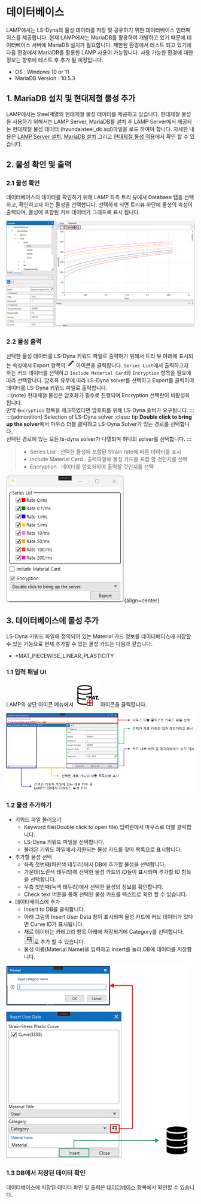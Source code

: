 # 데이터베이스

LAMP에서는 LS-Dyna의 물성 데이터를 저장 및 공유하기 위한 데이터베이스 인터페이스를 제공합니다. 현재 LAMP에서는 MariaDB를 활용하여 개발하고 있기 때문에 데이터베이스 서버에 MariaDB 설치가 필요합니다. 제한된 환경에서 테스트 되고 있기에 다음 환경에서 MariaDB를 활용한 LAMP 사용이 가능합니다. 사용 가능한 환경에 대한 정보는 향후에 테스트 후 추가 될 예정입니다.

* OS : Windows 10 or 11
* MariaDB Version : 10.5.3

## 1. MariaDB 설치 및 현대제철 물성 추가
LAMP에서는 Steel계열의 현대제철 물성 데이터를 제공하고 있습니다. 현대제철 물성을 사용하기 위해서는 LAMP Server, MariaDB를 설치 후 LAMP Server에서 제공되는 현대제철 물성 데이터 (hyundaisteel_db.sql)파일을 로드 하여야 합니다. 자세한 내용은 [LAMP Server 설치](./start_lamp.md#22-lamp-server-설치), [MariaDB 설치](./start_lamp.md#41-mariadb-설치) 그리고 [현대제철 물성 적용](./start_lamp.md#42-현대제철-물성-추가)에서 확인 할 수 있습니다. 

## 2. 물성 확인 및 출력
### 2.1 물성 확인
데이터베이스의 데이터를 확인하기 위해 LAMP 좌측 트리 뷰에서 Database 탭을 선택하고, 확인하고자 하는 물성을 선택합니다. 선택하게 되면 트리뷰 하단에 물성의 속성이 출력되며, 물성에 포함된 커브 데이터가 그래프로 표시 됩니다.

![](images/DB0.png)

### 2.2 물성 출력
선택한 물성 데이터를 LS-Dyna 키워드 파일로 출력하기 위해서 트리 뷰 아래에 표시되는 속성에서 Export 항목의 ![](images/DB1.png) 아이콘을 클릭합니다. `Series List`에서 출력하고자 하는 커브 데이터를 선택하고 `Include Material Card`와 `Encryption` 항목을 필요에 따라 선택합니다. 암호화 유무에 따라 LS-Dyna solver를 선택하고 Export를 클릭하여 데이터를 LS-Dyna 키워드 파일로 출력합니다.  \
:::{note}
현대제철 물성은 암호화가 필수로 진행되며 Encryption 선택란이 비활성화 됩니다. \
만약 `Encryption` 항목을 체크하였다면 암호화를 위해 LS-Dyna 솔버가 요구됩니다.
:::
:::{admonition} Selection of LS-Dyna solver
:class: tip
**Double click to bring up the solver**에서 마우스 더블 클릭하고 LS-Dyna Solver가 있는 경로를 선택합니다. \
선택된 경로에 있는 모든 ls-dyna solver가 나열되며 하나의 solver를 선택합니다.
:::
>* Series List : 선택한 물성에 포함된 Strain rate에 따른 데이터를 표시
>* Include Material Card : 출력파일에 물성 카드를 포함 할 것인지를 선택
>* Encryption : 데이터를 암호화하여 출력할 것인지를 선택

![](images/DB2.png){align=center}

## 3. 데이터베이스에 물성 추가

LS-Dyna 키워드 파일에 정의되어 있는 Material 카드 정보를 데이터베이스에 저장할 수 있는 기능으로 현재 추가할 수 있는 물성 카드는 다음과 같습니다. 

- *MAT_PIECEWISE_LINEAR_PLASTICITY

### 1.1 입력 패널 UI
LAMP의 상단 아이콘 메뉴에서 ![](images/INSERTDB0.png) 아이콘을 클릭합니다.

![](images/INSERTDB1.png)

### 1.2 물성 추가하기

* 키워드 파일 불러오기
    * Keyword file(Double click to open file) 입력란에서 마우스로 더블 클릭합니다.
    * LS-Dyna 키워드 파일을 선택합니다.
    * 불러온 키워드 파일에서 지원되는 물성 카드를 찾아 목록으로 표시합니다.
* 추가할 물성 선택
    * 좌측 첫번째(파란색 테두리)에서 DB에 추가할 물성을 선택합니다.
    * 가운데(노란색 테두리)에 선택한 물성 카드의 ID들이 표시되며 추가할 ID 항목을 선택합니다.
    * 우측 첫번째(녹색 테두리)에서 선택한 물성의 정보를 확인합니다.
    * Check text 버튼을 통해 선택된 물성 카드를 텍스트로 확인 할 수 있습니다.
* 데이터베이스에 추가
    * Insert to DB를 클릭합니다.
    * 아래 그림의 Insert User Data 창이 표시되며 물성 카드에 커브 데이터가 있다면 Curve ID가 표시됩니다.
    * 재료 데이터는 카테고리 항목 아래에 저장되기에 Category를 선택합니다. ![](images/INSERTDB3.png)로 추가 할 수 있습니다.
    * 물성 이름(Material Name)을 입력하고 Insert를 눌러 DB에 데이터를 저장합니다.

![](images/INSERTDB2.png)

### 1.3 DB에서 저장된 데이터 확인
데이터베이스에 저장된 데이터 확인 및 출력은 [데이터베이스](start_lamp.md) 항목에서 확인할 수 있습니다.



